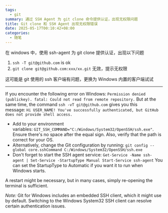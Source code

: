 ```yaml
---
tags:
  - git
summary: 通过 SSH Agent 为 git clone 命令提供认证，出现无权限问题
title: Git clone 和 SSH Agent 出现无权限错误
date: 2025-05-17T00:10:42+08:00
categories:
  - 随笔
---
```


在 windows 中，使用 ssh-agent 为 git clone 提供认证，出现以下问题

1. `ssh -T git@github.com` is ok
2. `git clone git@github.com:xxx/xx.git` 无效，提示无权限

这可能是 git 使用的 ssh 客户端有问题，更换为 Windows 内置的客户端试试

---

If you encounter the following error on Windows: `Permission denied (publickey). fatal: Could not read from remote repository.` But at the same time, the command `ssh -vT git@github.com` gives you this message: `Hi USER_NAME! You've successfully authenticated, but GitHub does not provide shell access.`

- Add to your environment variables: `GIT_SSH_COMMAND="C:/Windows/System32/OpenSSH/ssh.exe"`. Ensure there's no space after the equal sign. Also, verify that the path is correct for your OS.
- Alternatively, change the Git configuration by running: `git config --global core.sshCommand C:/Windows/System32/OpenSSH/ssh.exe`
- Don't forget to start the SSH agent service: `Get-Service -Name ssh-agent | Set-Service -StartupType Manual Start-Service ssh-agent` You can set the StartupType to Automatic if you want it to run when Windows starts.

A restart might be necessary, but in many cases, simply re-opening the terminal is sufficient.

_Note:_ Git for Windows includes an embedded SSH client, which it might use by default. Switching to the Windows System32 SSH client can resolve certain authentication issues.
